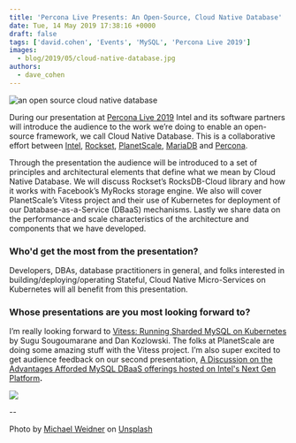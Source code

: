 ```yaml
---
title: 'Percona Live Presents: An Open-Source, Cloud Native Database'
date: Tue, 14 May 2019 17:38:16 +0000
draft: false
tags: ['david.cohen', 'Events', 'MySQL', 'Percona Live 2019']
images:
  - blog/2019/05/cloud-native-database.jpg
authors:
  - dave_cohen
---
```


![an open source cloud native database](blog/2019/05/cloud-native-database.jpg)

During our presentation at [Percona Live 2019](https://www.percona.com/live/19/sessions/an-open-source-cloud-native-database-cndb) Intel and its software partners will introduce the audience to the work we’re doing to enable an open-source framework, we call Cloud Native Database. This is a collaborative effort between [Intel](https://intel.com/), [Rockset](https://rockset.com/), [PlanetScale](https://planetscale.com/), [MariaDB](https://mariadb.org/) and [Percona](https://www.percona.com/). 

Through the presentation the audience will be introduced to a set of principles and architectural elements that define what we mean by Cloud Native Database. We will discuss Rockset’s RocksDB-Cloud library and how it works with Facebook’s MyRocks storage engine. We also will cover PlanetScale’s Vitess project and their use of Kubernetes for deployment of our Database-as-a-Service (DBaaS) mechanisms. Lastly we share data on the performance and scale characteristics of the architecture and components that we have developed.

### Who'd get the most from the presentation?

Developers, DBAs, database practitioners in general, and folks interested in building/deploying/operating Stateful, Cloud Native Micro-Services on Kubernetes will all benefit from this presentation.

### Whose presentations are you most looking forward to?

I’m really looking forward to [Vitess: Running Sharded MySQL on Kubernetes](https://www.percona.com/live/19/sessions/vitess-running-sharded-mysql-on-kubernetes) by Sugu Sougoumarane and Dan Kozlowski. The folks at PlanetScale are doing some amazing stuff with the Vitess project. I’m also super excited to get audience feedback on our second presentation, [A Discussion on the Advantages Afforded MySQL DBaaS offerings hosted on Intel's Next Gen Platform](https://www.percona.com/live/19/sessions/a-discussion-on-the-advantages-afforded-mysql-dbaas-offerings-hosted-on-intels-next-gen-platform)**.** 

![](blog/2019/04/Percona-Live-2019.png)

-- 

Photo by [Michael Weidner](https://unsplash.com/photos/h-rP5KSC2W0?utm_source=unsplash&utm_medium=referral&utm_content=creditCopyText) on [Unsplash](https://unsplash.com/search/photos/cloud?utm_source=unsplash&utm_medium=referral&utm_content=creditCopyText)
